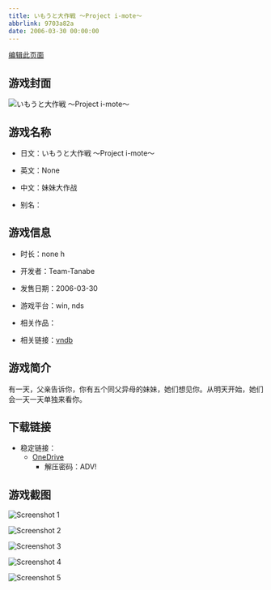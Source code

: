 ```yaml
---
title: いもうと大作戦 ～Project i-mote～
abbrlink: 9703a82a
date: 2006-03-30 00:00:00
---
```

[编辑此页面](https://github.com/ACG-3/ADV3-source/blob/main/source/_posts/games/%E3%81%84%E3%82%82%E3%81%86%E3%81%A8%E5%A4%A7%E4%BD%9C%E6%88%A6%20%EF%BD%9EProject%20i-mote%EF%BD%9E.md)

## 游戏封面

![いもうと大作戦 ～Project i-mote～](https://pan.timero.xyz/d/onedrive/img_lib_001/%E3%81%84%E3%82%82%E3%81%86%E3%81%A8%E5%A4%A7%E4%BD%9C%E6%88%A6%20%EF%BD%9EProject%20i-mote%EF%BD%9E_cover.avif)


## 游戏名称

- 日文：いもうと大作戦 ～Project i-mote～
- 英文：None
- 中文：妹妹大作战

- 别名：


## 游戏信息

- 时长：none h
- 开发者：Team-Tanabe
- 发售日期：2006-03-30
- 游戏平台：win, nds
- 相关作品：

- 相关链接：[vndb](https://vndb.org/v4501)


## 游戏简介

有一天，父亲告诉你，你有五个同父异母的妹妹，她们想见你。从明天开始，她们会一天一天单独来看你。




## 下载链接

- 稳定链接：
    - [OneDrive](https://pan.timero.xyz/onedrive/adv_lib_001/%E3%81%84%E3%82%82%E3%81%86%E3%81%A8%E5%A4%A7%E4%BD%9C%E6%88%A6%20%EF%BD%9EProject%20i-mote%EF%BD%9E)
        - 解压密码：ADV!



## 游戏截图


![Screenshot 1](https://pan.timero.xyz/d/onedrive/img_lib_001/%E3%81%84%E3%82%82%E3%81%86%E3%81%A8%E5%A4%A7%E4%BD%9C%E6%88%A6%20%EF%BD%9EProject%20i-mote%EF%BD%9E_Screenshot_1.avif)

![Screenshot 2](https://pan.timero.xyz/d/onedrive/img_lib_001/%E3%81%84%E3%82%82%E3%81%86%E3%81%A8%E5%A4%A7%E4%BD%9C%E6%88%A6%20%EF%BD%9EProject%20i-mote%EF%BD%9E_Screenshot_2.avif)

![Screenshot 3](https://pan.timero.xyz/d/onedrive/img_lib_001/%E3%81%84%E3%82%82%E3%81%86%E3%81%A8%E5%A4%A7%E4%BD%9C%E6%88%A6%20%EF%BD%9EProject%20i-mote%EF%BD%9E_Screenshot_3.avif)

![Screenshot 4](https://pan.timero.xyz/d/onedrive/img_lib_001/%E3%81%84%E3%82%82%E3%81%86%E3%81%A8%E5%A4%A7%E4%BD%9C%E6%88%A6%20%EF%BD%9EProject%20i-mote%EF%BD%9E_Screenshot_4.avif)

![Screenshot 5](https://pan.timero.xyz/d/onedrive/img_lib_001/%E3%81%84%E3%82%82%E3%81%86%E3%81%A8%E5%A4%A7%E4%BD%9C%E6%88%A6%20%EF%BD%9EProject%20i-mote%EF%BD%9E_Screenshot_5.avif)

